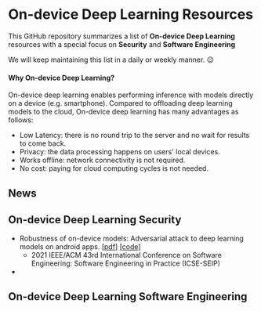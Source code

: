 # On-device Deep Learning Resources
This GitHub repository summarizes a list of **On-device Deep Learning** resources with a special focus on **Security** and **Software Engineering**

We will keep maintaining this list in a daily or weekly manner. :wink:


#### Why On-device Deep Learning?
On-device deep learning enables performing inference with models directly on a device (e.g. smartphone). Compared to offloading deep learning models to the cloud, On-device deep learning has many advantages as follows:
- Low Latency: there is no round trip to the server and no wait for results to come back.
- Privacy: the data processing happens on users' local devices.
- Works offline: network connectivity is not required.
- No cost: paying for cloud computing cycles is not needed.

## News

## On-device Deep Learning Security
- Robustness of on-device models: Adversarial attack to deep learning models on android apps.
  [[pdf]](https://arxiv.org/pdf/2101.04401.pdf)
  [[code]](https://github.com/Jinxhy/AppAIsecurity)
  - 2021 IEEE/ACM 43rd International Conference on Software Engineering: Software Engineering in Practice (ICSE-SEIP)
- 

## On-device Deep Learning Software Engineering
